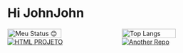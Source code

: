 # Hi JohnJohn
<div style="display: flex; justify-content: space-between;">
  <img src="https://github-readme-stats.vercel.app/api?username=JohnJohn081&show_icons=true&theme=github_dark" alt="Meu Status 😊" style="width: 49%;"/>
  <img src="https://github-readme-stats.vercel.app/api/top-langs/?username=JohnJohn081&hide=css,glsl&layout=compact&theme=github_dark" alt="Top Langs" style="width: 49%;"/>
</div>

<div style="display: flex; justify-content: space-between;">
  <a href="https://github.com/JohnJohn081/HTML-PROJETO" style="width: 49%;">
    <img src="https://github-readme-stats.vercel.app/api/pin/?username=JohnJohn081&repo=HTML-PROJETO&theme=github_dark" alt="HTML PROJETO"/>
  </a>
  <a href="https://github.com/JohnJohn081/another-repo" style="width: 49%;">
    <img src="https://github-readme-stats.vercel.app/api/pin/?username=JohnJohn081&repo=another-repo&theme=github_dark" alt="Another Repo"/>
  </a>
</div>




